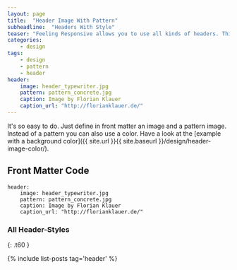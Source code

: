 ```yaml
---
layout: page
title:  "Header Image With Pattern"
subheadline:  "Headers With Style"
teaser: "Feeling Responsive allows you to use all kinds of headers. This example shows a header image in front of a pattern."
categories:
    - design
tags:
    - design
    - pattern
    - header
header:
    image: header_typewriter.jpg
    pattern: pattern_concrete.jpg
    caption: Image by Florian Klauer
    caption_url: "http://florianklauer.de/"
---
```

It's so easy to do. Just define in front matter an image and a pattern image. Instead of a pattern you can also use a color. Have a look at the [example with a background color]({{ site.url }}{{ site.baseurl }}/design/header-image-color/).
<!--more-->

## Front Matter Code

~~~
header:
    image: header_typewriter.jpg
    pattern: pattern_concrete.jpg
    caption: Image by Florian Klauer
    caption_url: "http://florianklauer.de/"
~~~



### All Header-Styles 
{: .t60 }

{% include list-posts tag='header' %}